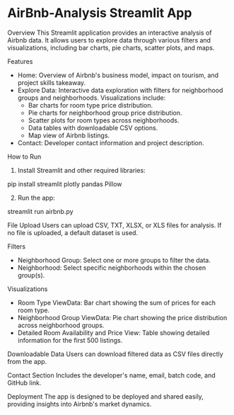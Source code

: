 # AirBnb-Analysis Streamlit App

Overview
This Streamlit application provides an interactive analysis of Airbnb data. It allows users to explore data through various filters and visualizations, including bar charts, pie charts, scatter plots, and maps.

Features
- Home: Overview of Airbnb's business model, impact on tourism, and project skills takeaway.
- Explore Data: Interactive data exploration with filters for neighborhood groups and neighborhoods. Visualizations include:
  - Bar charts for room type price distribution.
  - Pie charts for neighborhood group price distribution.
  - Scatter plots for room types across neighborhoods.
  - Data tables with downloadable CSV options.
  - Map view of Airbnb listings.
- Contact: Developer contact information and project description.

How to Run
1. Install Streamlit and other required libraries:

pip install streamlit plotly pandas Pillow

2. Run the app:

streamlit run airbnb.py


File Upload
Users can upload CSV, TXT, XLSX, or XLS files for analysis. If no file is uploaded, a default dataset is used.

Filters
- Neighborhood Group: Select one or more groups to filter the data.
- Neighborhood: Select specific neighborhoods within the chosen group(s).

Visualizations
- Room Type ViewData: Bar chart showing the sum of prices for each room type.
- Neighborhood Group ViewData: Pie chart showing the price distribution across neighborhood groups.
- Detailed Room Availability and Price View: Table showing detailed information for the first 500 listings.

Downloadable Data
Users can download filtered data as CSV files directly from the app.

Contact Section
Includes the developer's name, email, batch code, and GitHub link.

Deployment
The app is designed to be deployed and shared easily, providing insights into Airbnb's market dynamics.
